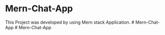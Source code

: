 # Mern-Chat-App
This Project was developed by using Mern stack Application.
#   M e r n - C h a t - A p p  
 #   M e r n - C h a t - A p p  
 